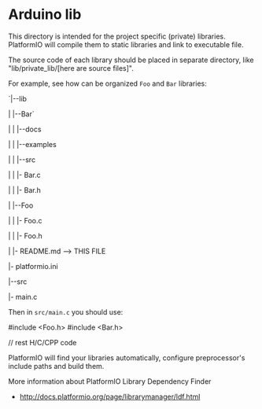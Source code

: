 # Arduino lib

This directory is intended for the project specific (private) libraries.
PlatformIO will compile them to static libraries and link to executable file.

The source code of each library should be placed in separate directory, like
"lib/private_lib/[here are source files]".

For example, see how can be organized `Foo` and `Bar` libraries:

`|--lib

|  |--Bar`

|  |  |--docs

|  |  |--examples

|  |  |--src

|  |     |- Bar.c

|  |     |- Bar.h

|  |--Foo

|  |  |- Foo.c

|  |  |- Foo.h

|  |- README.md --> THIS FILE

|- platformio.ini

|--src

   |- main.c



Then in `src/main.c` you should use:

#include <Foo.h>
#include <Bar.h>

// rest H/C/CPP code

PlatformIO will find your libraries automatically, configure preprocessor's
include paths and build them.

More information about PlatformIO Library Dependency Finder
- http://docs.platformio.org/page/librarymanager/ldf.html
